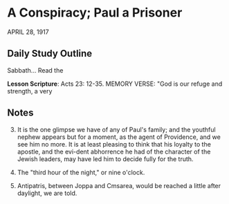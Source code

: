 # A Conspiracy; Paul a Prisoner
APRIL 28, 1917

## Daily Study Outline

Sabbath... Read the

**Lesson Scripture**: Acts 23: 12-35. MEMORY VERSE: "God is our refuge and strength, a very

## Notes

3. It is the one glimpse we have of any of Paul's family; and the youthful nephew appears but for a moment, as the agent of Providence, and we see him no more. It is at least pleasing to think that his loyalty to the apostle, and the evi-dent abhorrence he had of the character of the Jewish leaders, may have led him to decide fully for the truth.

4. The "third hour of the night," or nine o'clock.

5. Antipatris, between Joppa and Cmsarea, would be reached a little after daylight, we are told.
